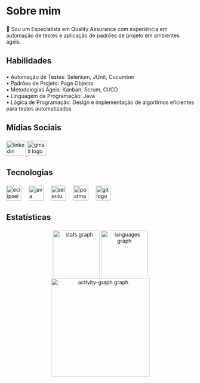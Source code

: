 <h2 align="left"></h2>

###

<h1 align="left">Sobre mim</h1>

###

<p align="left">👋 Sou um Especialista em Quality Assurance com experiência em automação de testes e aplicação de padrões de projeto em ambientes ágeis.</p>

###

<h2 align="left"></h2>

###

<h2 align="left">Habilidades</h2>

###

<p align="left">• Automação de Testes: Selenium, JUnit, Cucumber<br>• Padrões de Projeto: Page Objects<br>• Metodologias Ágeis: Kanban, Scrum, CI/CD<br>• Linguagem de Programação: Java<br>• Lógica de Programação: Design e implementação de algoritmos eficientes para testes automatizados</p>

###

<h2 align="left"></h2>

###

<h2 align="left">Mídias Sociais</h2>

###

<div align="left">
  <a href="https://www.linkedin.com/in/vitor-rodrigues-qa" target="_blank">
    <img src="https://raw.githubusercontent.com/maurodesouza/profile-readme-generator/master/src/assets/icons/social/linkedin/default.svg" width="52" height="40" alt="linkedin logo"  />
  </a>
  <a href="vitorqualityassurance@gmail.com" target="_blank">
    <img src="https://raw.githubusercontent.com/maurodesouza/profile-readme-generator/master/src/assets/icons/social/gmail/default.svg" width="52" height="40" alt="gmail logo"  />
  </a>
</div>

###

<h2 align="left"></h2>

###

<h2 align="left">Tecnologias</h2>

###

<div align="left">
  <img src="https://skillicons.dev/icons?i=eclipse" height="40" alt="eclipseide logo"  />
  <img width="12" />
  <img src="https://skillicons.dev/icons?i=java" height="40" alt="java logo"  />
  <img width="12" />
  <img src="https://skillicons.dev/icons?i=selenium" height="40" alt="selenium logo"  />
  <img width="12" />
  <img src="https://skillicons.dev/icons?i=postman" height="40" alt="postman logo"  />
  <img width="12" />
  <img src="https://skillicons.dev/icons?i=git" height="40" alt="git logo"  />
</div>

###

<h2 align="left"></h2>

###

<h2 align="left">Estatísticas</h2>

###

<div align="center">
  <img src="https://github-readme-stats.vercel.app/api?username=VitorInQuality&hide_title=false&hide_rank=false&show_icons=true&include_all_commits=true&count_private=true&disable_animations=false&theme=react&locale=en&hide_border=false&order=1" height="125" alt="stats graph"  />
  <img src="https://github-readme-stats.vercel.app/api/top-langs?username=VitorInQuality&locale=en&hide_title=false&layout=compact&card_width=320&langs_count=5&theme=react&hide_border=false&order=2" height="125" alt="languages graph"  />
  <img src="https://github-readme-activity-graph.vercel.app/graph?username=VitorInQuality&radius=16&theme=react&area=true&order=5" height="264" alt="activity-graph graph"  />
</div>

###
